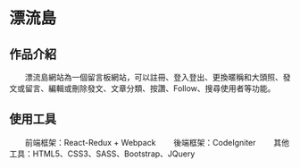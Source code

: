 # 漂流島

## 作品介紹

　　漂流島網站為一個留言板網站，可以註冊、登入登出、更換暱稱和大頭照、發文或留言、編輯或刪除發文、文章分類、按讚、Follow、搜尋使用者等功能。
  
## 使用工具

　　前端框架：React-Redux + Webpack
　　後端框架：CodeIgniter
　　其他工具：HTML5、CSS3、SASS、Bootstrap、JQuery
